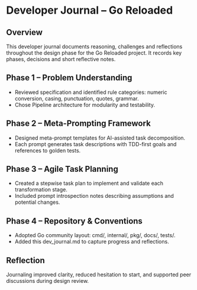 # Developer Journal – Go Reloaded

## Overview
This developer journal documents reasoning, challenges and reflections throughout the design phase for the Go Reloaded project. It records key phases, decisions and short reflective notes.

## Phase 1 – Problem Understanding
- Reviewed specification and identified rule categories: numeric conversion, casing, punctuation, quotes, grammar.
- Chose Pipeline architecture for modularity and testability.

## Phase 2 – Meta-Prompting Framework
- Designed meta-prompt templates for AI-assisted task decomposition.
- Each prompt generates task descriptions with TDD-first goals and references to golden tests.

## Phase 3 – Agile Task Planning
- Created a stepwise task plan to implement and validate each transformation stage.
- Included prompt introspection notes describing assumptions and potential changes.

## Phase 4 – Repository & Conventions
- Adopted Go community layout: cmd/, internal/, pkg/, docs/, tests/.
- Added this dev_journal.md to capture progress and reflections.

## Reflection
Journaling improved clarity, reduced hesitation to start, and supported peer discussions during design review.
